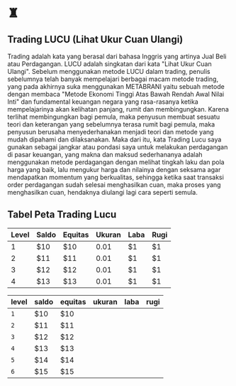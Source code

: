 # ♜
## Trading LUCU (Lihat Ukur Cuan Ulangi)
Trading adalah kata yang berasal dari bahasa Inggris yang artinya Jual Beli atau Perdagangan.
LUCU adalah singkatan dari kata "Lihat Ukur Cuan Ulangi".
Sebelum menggunakan metode LUCU dalam trading, penulis sebelumnya telah banyak mempelajari berbagai macam metode trading, yang pada akhirnya suka menggunakan METABRANI yaitu sebuah metode dengan membaca "Metode Ekonomi Tinggi Atas Bawah Rendah Awal Nilai Inti" dan fundamental keuangan negara yang rasa-rasanya ketika mempelajarinya akan kelihatan panjang, rumit dan membingungkan. Karena terlihat membingungkan bagi pemula, maka penyusun membuat sesuatu teori dan keterangan yang sebelumnya terasa rumit bagi pemula, maka penyusun berusaha menyederhanakan menjadi teori dan metode yang mudah dipahami dan dilaksanakan.
Maka dari itu, kata Trading Lucu saya gunakan sebagai jangkar atau pondasi saya untuk melakukan perdagangan di pasar keuangan, yang makna dan maksud sederhananya adalah menggunakan metode perdagangan dengan melihat tingkah laku dan pola harga yang baik, lalu mengukur harga dan nilainya dengan seksama agar mendapatkan momentum yang berkualitas, sehingga ketika saat transaksi order perdagangan sudah selesai menghasilkan cuan, maka proses yang menghasilkan cuan, hendaknya diulangi lagi cara seperti semula.

## Tabel Peta Trading Lucu
| Level | Saldo  | Equitas | Ukuran | Laba  | Rugi |
| ----- | ------ | ------- | ------ | ----- | ---- |
| 1     | $10    | $10     | 0.01   | $1    | $1   |
| 2     | $11    | $11     | 0.01   | $1    | $1   |
| 3     | $12    | $12     | 0.01   | $1    | $1   |
| 4     | $13    | $13     | 0.01   | $1    | $1   |

| level | saldo  | equitas  | ukuran | laba | rugi |
| ----- | ------ | -------- | ------ | ---- | ---- |
| `1`   | $10    | $10      |
| `2`   | $11    | $11      |
| `3`   | $12    | $12      |
| `4`   | $13    | $13      |
| `5`   | $14    | $14      |
| `6`   | $15    | $15      |




